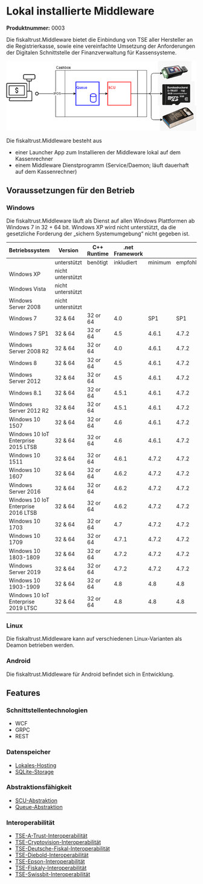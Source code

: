 # Lokal installierte Middleware

**Produktnummer:** 0003

Die fiskaltrust.Middleware bietet die Einbindung von TSE aller Hersteller an die Registrierkasse, sowie eine vereinfachte Umsetzung der Anforderungen der Digitalen Schnittstelle der Finanzverwaltung für Kassensysteme.

![middleware](../media/middleware.png)

Die fiskaltrust.Middleware besteht aus 

- einer Launcher App zum Installieren der Middleware lokal auf dem Kassenrechner
- einem Middleware Dienstprogramm (Service/Daemon; läuft dauerhaft auf dem Kassenrechner)



## Voraussetzungen für den Betrieb

### Windows

Die fiskaltrust.Middleware läuft als Dienst auf allen Windows Plattformen ab Windows 7 in 32 + 64 bit.
Windows XP wird nicht unterstützt, da die gesetzliche Forderung der „sichern Systemumgebung“ nicht gegeben ist.

| Betriebssystem                      | Version           | C++ Runtime | .net Framework |         |           |
| ----------------------------------- | ----------------- | ----------- | -------------- | ------- | --------- |
|                                     | unterstützt       | benötigt    | inkludiert     | minimum | empfohlen |
| Windows XP                          | nicht unterstützt |             |                |         |           |
| Windows Vista                       | nicht unterstützt |             |                |         |           |
| Windows Server 2008                 | nicht unterstützt |             |                |         |           |
| Windows 7                           | 32 & 64           | 32 or 64    | 4.0            | SP1     | SP1       |
| Windows 7 SP1                       | 32 & 64           | 32 or 64    | 4.5            | 4.6.1   | 4.7.2     |
| Windows Server 2008 R2              | 32 & 64           | 32 or 64    | 4.0            | 4.6.1   | 4.7.2     |
| Windows 8                           | 32 & 64           | 32 or 64    | 4.5            | 4.6.1   | 4.7.2     |
| Windows Server 2012                 | 32 & 64           | 32 or 64    | 4.5            | 4.6.1   | 4.7.2     |
| Windows 8.1                         | 32 & 64           | 32 or 64    | 4.5.1          | 4.6.1   | 4.7.2     |
| Windows Server 2012 R2              | 32 & 64           | 32 or 64    | 4.5.1          | 4.6.1   | 4.7.2     |
| Windows 10 1507                     | 32 & 64           | 32 or 64    | 4.6            | 4.6.1   | 4.7.2     |
| Windows 10 IoT Enterprise 2015 LTSB | 32 & 64           | 32 or 64    | 4.6            | 4.6.1   | 4.7.2     |
| Windows 10 1511                     | 32 & 64           | 32 or 64    | 4.6.1          | 4.7.2   | 4.7.2     |
| Windows 10 1607                     | 32 & 64           | 32 or 64    | 4.6.2          | 4.7.2   | 4.7.2     |
| Windows Server 2016                 | 32 & 64           | 32 or 64    | 4.6.2          | 4.7.2   | 4.7.2     |
| Windows 10 IoT Enterprise 2016 LTSB | 32 & 64           | 32 or 64    | 4.6.2          | 4.7.2   | 4.7.2     |
| Windows 10 1703                     | 32 & 64           | 32 or 64    | 4.7            | 4.7.2   | 4.7.2     |
| Windows 10 1709                     | 32 & 64           | 32 or 64    | 4.7.1          | 4.7.2   | 4.7.2     |
| Windows 10 1803-1809                | 32 & 64           | 32 or 64    | 4.7.2          | 4.7.2   | 4.7.2     |
| Windows Server 2019                 | 32 & 64           | 32 or 64    | 4.7.2          | 4.7.2   | 4.7.2     |
| Windows 10 1903-1909                | 32 & 64           | 32 or 64    | 4.8            | 4.8     | 4.8       |
| Windows 10 IoT Enterprise 2019 LTSC | 32 & 64           | 32 or 64    | 4.8            | 4.8     | 4.8       |



### Linux

Die fiskaltrust.Middleware kann auf verschiedenen Linux-Varianten als Deamon betrieben werden.



### Android

Die fiskaltrust.Middleware für Android befindet sich in Entwicklung.



## Features

### Schnittstellentechnologien

- WCF
- GRPC
- REST

### Datenspeicher

- [Lokales-Hosting](..\features\Lokales-Hosting.md)  
- [SQLite-Storage](..\features\SQLite-Storage.md) 

### Abstraktionsfähigkeit

- [SCU-Abstraktion](..\features\SCU-Abstraktion.md)  
- [Queue-Abstraktion](..\features\Queue-Abstraktion.md) 

### Interoperabilität

-  [TSE-A-Trust-Interoperabilität](..\features\TSE-A-Trust-Interoperabilität.md) 
-  [TSE-Cryptovision-Interoperabilität](..\features\TSE-Cryptovision-Interoperabilität.md) 
-  [TSE-Deutsche-Fiskal-Interoperabilität](..\features\TSE-Deutsche-Fiskal-Interoperabilität.md) 
-  [TSE-Diebold-Interoperabilität](..\features\TSE-Diebold-Interoperabilität.md) 
-  [TSE-Epson-Interoperabilität](..\features\TSE-Epson-Interoperabilität.md) 
-  [TSE-Fiskaly-Interoperabilität](..\features\TSE-Fiskaly-Interoperabilität.md) 
-  [TSE-Swissbit-Interoperabilität](..\features\TSE-Swissbit-Interoperabilität.md) 
